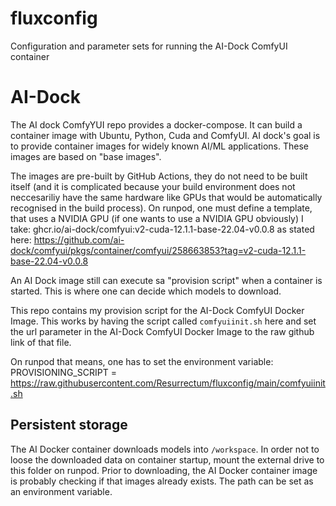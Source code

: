 # fluxconfig
Configuration and parameter sets for running the AI-Dock ComfyUI container

# AI-Dock
The AI dock ComfyYUI repo provides a docker-compose. It can build a container image with Ubuntu, Python, Cuda and ComfyUI. 
AI dock's goal is to provide container images for widely known AI/ML applications. These images are based on "base images". 

The images are pre-built by GitHub Actions, they do not need to be built itself (and it is complicated because your build environment does not neccesariliy have the same hardware like GPUs that would be automatically recognised in the build process).
On runpod, one must define a template, that uses a NVIDIA GPU (if one wants to use a NVIDIA GPU obviously)
I take:
ghcr.io/ai-dock/comfyui:v2-cuda-12.1.1-base-22.04-v0.0.8
as stated here: 
https://github.com/ai-dock/comfyui/pkgs/container/comfyui/258663853?tag=v2-cuda-12.1.1-base-22.04-v0.0.8

An AI Dock image still can execute sa "provision script" when a container is started. This is where one can decide which models to download. 

This repo contains my provision script for the AI-Dock ComfyUI Docker Image. This works by having the script called `comfyuiinit.sh` here and set the url parameter in the AI-Dock ComfyUI Docker Image to the raw github link of that file. 

On runpod that means, one has to set the environment variable:
PROVISIONING_SCRIPT = https://raw.githubusercontent.com/Resurrectum/fluxconfig/main/comfyuiinit.sh

## Persistent storage
The AI Docker container downloads models into `/workspace`. In order not to loose the downloaded data on container startup, mount the external drive to this folder on runpod. Prior to downloading, the AI Docker container image is probably checking if that images already exists. 
The path can be set as an environment variable. 
